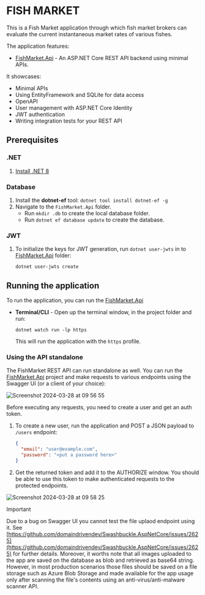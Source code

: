 # FISH MARKET

This is a Fish Market application through which fish market brokers can evaluate
the current instantaneous market rates of various fishes. 

The application features:

- [FishMarket.Api](src/FishMarket.Api) - An ASP.NET Core REST API backend using minimal APIs.

It showcases:

- Minimal APIs
- Using EntityFramework and SQLite for data access
- OpenAPI
- User management with ASP.NET Core Identity
- JWT authentication
- Writing integration tests for your REST API

## Prerequisites

### .NET

1. [Install .NET 8](https://dotnet.microsoft.com/en-us/download)

### Database

1. Install the **dotnet-ef** tool: `dotnet tool install dotnet-ef -g`
2. Navigate to the `FishMarket.Api` folder.
    - Run `mkdir .db` to create the local database folder.
    - Run `dotnet ef database update` to create the database.

### JWT 

1. To initialize the keys for JWT generation, run `dotnet user-jwts` in to [FishMarket.Api](src/FishMarket.Api) folder:

    ```
    dotnet user-jwts create
    ```
## Running the application

To run the application, you can run the [FishMarket.Api](src/FishMarket.Api)
    
   - **Terminal/CLI** - Open up the terminal window, in the project folder and run: 
   
      ```
      dotnet watch run -lp https
      ```

      This will run the application with the `https` profile.

### Using the API standalone
The FishMarket REST API can run standalone as well. You can run the [FishMarket.Api](src/FishMarket.Api) project and make requests to various endpoints using the Swagger UI (or a client of your choice):

![Screenshot 2024-03-28 at 09 56 55](https://github.com/ariellourenco/fishmarket/assets/16090192/abb88c4a-4018-4eef-8b03-9de75b9328f6)

Before executing any requests, you need to create a user and get an auth token.

1. To create a new user, run the application and POST a JSON payload to `/users` endpoint:

    ```json
    {
      "email": "user@example.com",
      "password": "<put a password here>"
    }
    ```
2. Get the returned token and add it to the AUTHORIZE window. You should be able to use this token to make authenticated requests to the protected endpoints.
   
![Screenshot 2024-03-28 at 09 58 25](https://github.com/ariellourenco/fishmarket/assets/16090192/6da489d3-f559-4961-9586-1e6c76518bf2)

> [!IMPORTANT] 
> Due to a bug on Swagger UI you cannot test the file uplaod endpoint using it. See [https://github.com/domaindrivendev/Swashbuckle.AspNetCore/issues/2625](https://github.com/domaindrivendev/Swashbuckle.AspNetCore/issues/2625) for further details. Moreover, it worths note that all images uploaded to the app are
> saved on the database as blob and retrieved as base64 string. However, in most production scenarios those files should be saved on a file storage such as
> Azure Blob Storage and made available for the app usage only after scanning the file's contents using an anti-virus/anti-malware scanner API. 
